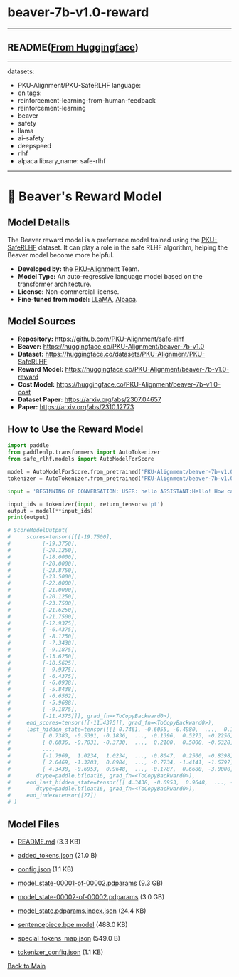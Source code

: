 
# beaver-7b-v1.0-reward
---


## README([From Huggingface](https://huggingface.co/PKU-Alignment/beaver-7b-v1.0-reward))

---
datasets:
  - PKU-Alignment/PKU-SafeRLHF
language:
  - en
tags:
  - reinforcement-learning-from-human-feedback
  - reinforcement-learning
  - beaver
  - safety
  - llama
  - ai-safety
  - deepspeed
  - rlhf
  - alpaca
library_name: safe-rlhf
---

# 🦫 Beaver's Reward Model

## Model Details

The Beaver reward model is a preference model trained using the [PKU-SafeRLHF](https://huggingface.co/datasets/PKU-Alignment/PKU-SafeRLHF) dataset.
It can play a role in the safe RLHF algorithm, helping the Beaver model become more helpful.

- **Developed by:** the [PKU-Alignment](https://github.com/PKU-Alignment) Team.
- **Model Type:** An auto-regressive language model based on the transformer architecture.
- **License:** Non-commercial license.
- **Fine-tuned from model:** [LLaMA](https://arxiv.org/abs/2302.13971), [Alpaca](https://github.com/tatsu-lab/stanford_alpaca).

## Model Sources

- **Repository:** <https://github.com/PKU-Alignment/safe-rlhf>
- **Beaver:** <https://huggingface.co/PKU-Alignment/beaver-7b-v1.0>
- **Dataset:** <https://huggingface.co/datasets/PKU-Alignment/PKU-SafeRLHF>
- **Reward Model:** <https://huggingface.co/PKU-Alignment/beaver-7b-v1.0-reward>
- **Cost Model:** <https://huggingface.co/PKU-Alignment/beaver-7b-v1.0-cost>
- **Dataset Paper:** <https://arxiv.org/abs/2307.04657>
- **Paper:** <https://arxiv.org/abs/2310.12773>

## How to Use the Reward Model

```python
import paddle
from paddlenlp.transformers import AutoTokenizer
from safe_rlhf.models import AutoModelForScore

model = AutoModelForScore.from_pretrained('PKU-Alignment/beaver-7b-v1.0-reward', dtype=paddle.bfloat16, device_map='auto')
tokenizer = AutoTokenizer.from_pretrained('PKU-Alignment/beaver-7b-v1.0-reward')

input = 'BEGINNING OF CONVERSATION: USER: hello ASSISTANT:Hello! How can I help you today?'

input_ids = tokenizer(input, return_tensors='pt')
output = model(**input_ids)
print(output)

# ScoreModelOutput(
#     scores=tensor([[[-19.7500],
#          [-19.3750],
#          [-20.1250],
#          [-18.0000],
#          [-20.0000],
#          [-23.8750],
#          [-23.5000],
#          [-22.0000],
#          [-21.0000],
#          [-20.1250],
#          [-23.7500],
#          [-21.6250],
#          [-21.7500],
#          [-12.9375],
#          [ -6.4375],
#          [ -8.1250],
#          [ -7.3438],
#          [ -9.1875],
#          [-13.6250],
#          [-10.5625],
#          [ -9.9375],
#          [ -6.4375],
#          [ -6.0938],
#          [ -5.8438],
#          [ -6.6562],
#          [ -5.9688],
#          [ -9.1875],
#          [-11.4375]]], grad_fn=<ToCopyBackward0>),
#     end_scores=tensor([[-11.4375]], grad_fn=<ToCopyBackward0>),
#     last_hidden_state=tensor([[[ 0.7461, -0.6055, -0.4980,  ...,  0.1670,  0.7812, -0.3242],
#          [ 0.7383, -0.5391, -0.1836,  ..., -0.1396,  0.5273, -0.2256],
#          [ 0.6836, -0.7031, -0.3730,  ...,  0.2100,  0.5000, -0.6328],
#          ...,
#          [-1.7969,  1.0234,  1.0234,  ..., -0.8047,  0.2500, -0.8398],
#          [ 2.0469, -1.3203,  0.8984,  ..., -0.7734, -1.4141, -1.6797],
#          [ 4.3438, -0.6953,  0.9648,  ..., -0.1787,  0.6680, -3.0000]]],
#        dtype=paddle.bfloat16, grad_fn=<ToCopyBackward0>),
#     end_last_hidden_state=tensor([[ 4.3438, -0.6953,  0.9648,  ..., -0.1787,  0.6680, -3.0000]],
#        dtype=paddle.bfloat16, grad_fn=<ToCopyBackward0>),
#     end_index=tensor([27])
# )
```




## Model Files

- [README.md](https://paddlenlp.bj.bcebos.com/models/community/PKU-Alignment/beaver-7b-v1.0-reward/README.md) (3.3 KB)

- [added_tokens.json](https://paddlenlp.bj.bcebos.com/models/community/PKU-Alignment/beaver-7b-v1.0-reward/added_tokens.json) (21.0 B)

- [config.json](https://paddlenlp.bj.bcebos.com/models/community/PKU-Alignment/beaver-7b-v1.0-reward/config.json) (1.1 KB)

- [model_state-00001-of-00002.pdparams](https://paddlenlp.bj.bcebos.com/models/community/PKU-Alignment/beaver-7b-v1.0-reward/model_state-00001-of-00002.pdparams) (9.3 GB)

- [model_state-00002-of-00002.pdparams](https://paddlenlp.bj.bcebos.com/models/community/PKU-Alignment/beaver-7b-v1.0-reward/model_state-00002-of-00002.pdparams) (3.0 GB)

- [model_state.pdparams.index.json](https://paddlenlp.bj.bcebos.com/models/community/PKU-Alignment/beaver-7b-v1.0-reward/model_state.pdparams.index.json) (24.4 KB)

- [sentencepiece.bpe.model](https://paddlenlp.bj.bcebos.com/models/community/PKU-Alignment/beaver-7b-v1.0-reward/sentencepiece.bpe.model) (488.0 KB)

- [special_tokens_map.json](https://paddlenlp.bj.bcebos.com/models/community/PKU-Alignment/beaver-7b-v1.0-reward/special_tokens_map.json) (549.0 B)

- [tokenizer_config.json](https://paddlenlp.bj.bcebos.com/models/community/PKU-Alignment/beaver-7b-v1.0-reward/tokenizer_config.json) (1.1 KB)


[Back to Main](../../)